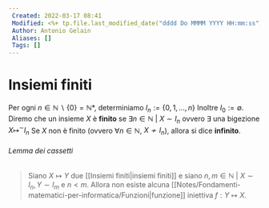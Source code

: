 ```yaml
---
 Created: 2022-03-17 08:41
 Modified: <%+ tp.file.last_modified_date("dddd Do MMMM YYYY HH:mm:ss") %>
 Author: Antonio Gelain
 Aliases: []
 Tags: []
---
```


# Insiemi finiti

Per ogni $n \in \mathbb{N}\ \backslash\ \{ 0 \}= \mathbb{N}*$, determiniamo $I_n := \{ 0, 1, ..., n \}$
Inoltre $I_0 := \emptyset$.
Diremo che un insieme $X$ è **finito** se $\exists n \in \mathbb{N}\ |\ X \sim I_n$ ovvero $\exists \text{ una bigezione } X \mapsto^\sim I_n$
Se $X$ non è finito (ovvero $\forall n \in \mathbb{N}$, $X \nsim I_n$), allora si dice **infinito**.

###### Lemma dei cassetti
> Siano $X \mapsto Y$ due [[Insiemi finiti|insiemi finiti]] e siano $n, m \in \mathbb{N}\ |\ X \sim I_n, Y \sim I_m$ e $n < m$.
> Allora non esiste alcuna [[Notes/Fondamenti-matematici-per-informatica/Funzioni|funzione]] iniettiva $f: Y \mapsto X$.

